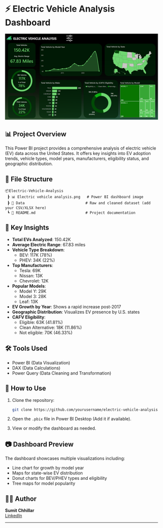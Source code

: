 # ⚡ Electric Vehicle Analysis Dashboard

![Dashboard Preview](Electric%20vehicle%20analysis.png)

## 📊 Project Overview

This Power BI project provides a comprehensive analysis of electric vehicle (EV) data across the United States. It offers key insights into EV adoption trends, vehicle types, model years, manufacturers, eligibility status, and geographic distribution.

## 📁 File Structure

```
📦Electric-Vehicle-Analysis
 ┣ 📊 Electric vehicle analysis.png   # Power BI dashboard image
 ┣ 📁 Data                            # Raw and cleaned dataset (add your CSV/XLSX here)
 ┗ 📄 README.md                       # Project documentation
```

## 📌 Key Insights

- **Total EVs Analyzed**: 150.42K
- **Average Electric Range**: 67.83 miles
- **Vehicle Type Breakdown**:
  - BEV: 117K (78%)
  - PHEV: 34K (22%)
- **Top Manufacturers**:
  - Tesla: 69K
  - Nissan: 13K
  - Chevrolet: 12K
- **Popular Models**:
  - Model Y: 29K
  - Model 3: 28K
  - Leaf: 13K
- **EV Growth by Year**: Shows a rapid increase post-2017
- **Geographic Distribution**: Visualizes EV presence by U.S. states
- **CAFV Eligibility**:
  - Eligible: 63K (41.81%)
  - Clean Alternative: 18K (11.86%)
  - Not eligible: 70K (46.33%)

## 🛠️ Tools Used

- Power BI (Data Visualization)
- DAX (Data Calculations)
- Power Query (Data Cleaning and Transformation)

## 🚀 How to Use

1. Clone the repository:
   ```bash
   git clone https://github.com/yourusername/electric-vehicle-analysis.git
   ```

2. Open the `.pbix` file in Power BI Desktop (Add it if available).
3. View or modify the dashboard as needed.

## 📷 Dashboard Preview

The dashboard showcases multiple visualizations including:
- Line chart for growth by model year
- Maps for state-wise EV distribution
- Donut charts for BEV/PHEV types and eligibility
- Tree maps for model popularity

## 👨‍💻 Author

**Sumit Chhillar**  
[LinkedIn](https://www.linkedin.com/in/sumit-chhillar-020a36323/)

---



